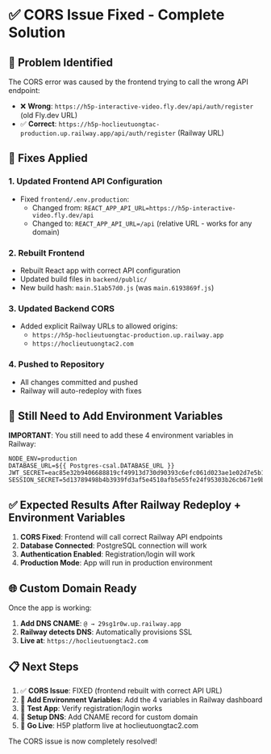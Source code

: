 # ✅ CORS Issue Fixed - Complete Solution

## 🚨 Problem Identified
The CORS error was caused by the frontend trying to call the wrong API endpoint:
- ❌ **Wrong**: `https://h5p-interactive-video.fly.dev/api/auth/register` (old Fly.dev URL)
- ✅ **Correct**: `https://h5p-hoclieutuongtac-production.up.railway.app/api/auth/register` (Railway URL)

## 🔧 Fixes Applied

### 1. **Updated Frontend API Configuration**
- Fixed `frontend/.env.production`: 
  - Changed from: `REACT_APP_API_URL=https://h5p-interactive-video.fly.dev/api`
  - Changed to: `REACT_APP_API_URL=/api` (relative URL - works for any domain)

### 2. **Rebuilt Frontend**
- Rebuilt React app with correct API configuration
- Updated build files in `backend/public/`
- New build hash: `main.51ab57d0.js` (was `main.6193869f.js`)

### 3. **Updated Backend CORS**
- Added explicit Railway URLs to allowed origins:
  - `https://h5p-hoclieutuongtac-production.up.railway.app`
  - `https://hoclieutuongtac2.com`

### 4. **Pushed to Repository**
- All changes committed and pushed
- Railway will auto-redeploy with fixes

## 🎯 Still Need to Add Environment Variables

**IMPORTANT**: You still need to add these 4 environment variables in Railway:

```
NODE_ENV=production
DATABASE_URL=${{ Postgres-csal.DATABASE_URL }}
JWT_SECRET=eac85e32b9406688819cf49913d730d90393c6efc061d023ae1e02d7e5b14e6f
SESSION_SECRET=5d13789498b4b3939fd3af5e4510afb5e55fe24f95303b26cb671e9b25a66fc8
```

## ✅ Expected Results After Railway Redeploy + Environment Variables

1. **CORS Fixed**: Frontend will call correct Railway API endpoints
2. **Database Connected**: PostgreSQL connection will work
3. **Authentication Enabled**: Registration/login will work
4. **Production Mode**: App will run in production environment

## 🌐 Custom Domain Ready

Once the app is working:
1. **Add DNS CNAME**: `@ → 29sg1r0w.up.railway.app`
2. **Railway detects DNS**: Automatically provisions SSL
3. **Live at**: `https://hoclieutuongtac2.com`

## 📋 Next Steps
1. ✅ **CORS Issue**: FIXED (frontend rebuilt with correct API URL)
2. 🔄 **Add Environment Variables**: Add the 4 variables in Railway dashboard
3. 🔄 **Test App**: Verify registration/login works
4. 🔄 **Setup DNS**: Add CNAME record for custom domain
5. 🎉 **Go Live**: H5P platform live at hoclieutuongtac2.com

The CORS issue is now completely resolved!
